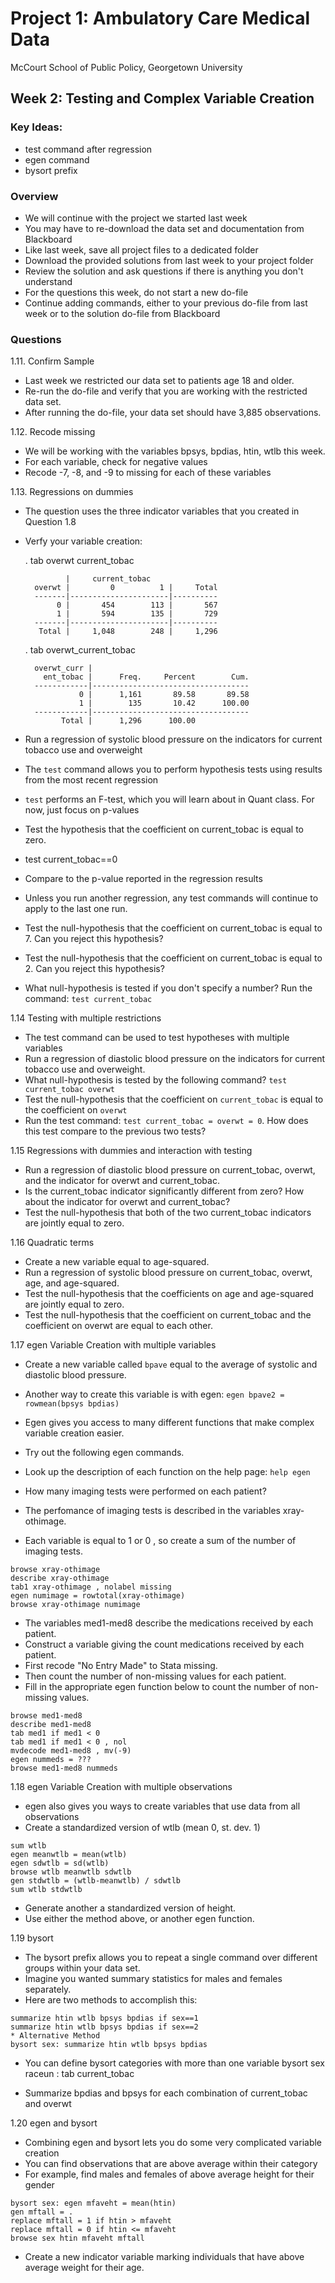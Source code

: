 # Project 1: Ambulatory Care Medical Data
McCourt School of Public Policy, Georgetown University

## Week 2: Testing and Complex Variable Creation 
### Key Ideas:

 - test command after regression
 - egen command 
 - bysort prefix 

### Overview

- We will continue with the project we started last week 
- You may have to re-download the data set and documentation from Blackboard
- Like last week, save all project files to a dedicated folder 
- Download the provided solutions from last week to your project folder
- Review the solution and ask questions if there is anything you don't understand
- For the questions this week, do not start a new do-file
- Continue adding commands, either to your previous do-file from last week or to the solution do-file from Blackboard 

### Questions

1.11. Confirm Sample
- Last week we restricted our data set to patients age 18 and older. 
- Re-run the do-file and verify that you are working with the restricted data set.
- After running the do-file, your data set should have 3,885 observations.

1.12. Recode missing
- We will be working with the variables bpsys, bpdias, htin, wtlb this week.
- For each variable, check for negative values 
- Recode -7, -8, and -9 to missing for each of these variables

1.13. Regressions on dummies
- The question uses the three indicator variables that you created in Question 1.8
- Verfy your variable creation:

	. tab overwt current_tobac
	
	           |     current_tobac
	    overwt |         0          1 |     Total
		-------|----------------------|----------
	         0 |       454        113 |       567 
	         1 |       594        135 |       729 
		-------|----------------------|----------
	     Total |     1,048        248 |     1,296 
	
	. tab overwt_current_tobac
	
		overwt_curr |
		  ent_tobac |      Freq.     Percent        Cum.
		------------|-----------------------------------
		          0 |      1,161       89.58       89.58
		          1 |        135       10.42      100.00
		------------|-----------------------------------
		      Total |      1,296      100.00

- Run a regression of systolic blood pressure on the indicators for current tobacco use and overweight
- The `test` command allows you to perform hypothesis tests using results from the most recent regression
- `test` performs an F-test, which you will learn about in Quant class. For now, just focus on p-values
- Test the hypothesis that the coefficient on current_tobac is equal to zero.
- test current_tobac==0 
- Compare to the p-value reported in the regression results

- Unless you run another regression, any test commands will continue to apply to the last one run.
- Test the null-hypothesis that the coefficient on current_tobac is equal to 7. Can you reject this hypothesis?
- Test the null-hypothesis that the coefficient on current_tobac is equal to 2. Can you reject this hypothesis?
- What null-hypothesis is tested if you don't specify a number? Run the command: `test current_tobac`

1.14 Testing with multiple restrictions 
- The test command can be used to test hypotheses with multiple variables 
- Run a regression of diastolic blood pressure on the indicators for current tobacco use and overweight.
- What null-hypothesis is tested by the following command? `test current_tobac overwt` 
- Test the null-hypothesis that the coefficient on `current_tobac` is equal to the coefficient on `overwt`
- Run the test command: `test current_tobac = overwt = 0`. How does this test compare to the previous two tests? 

1.15 Regressions with dummies and interaction with testing
- Run a regression of diastolic blood pressure on current_tobac, overwt, and the indicator for overwt and current_tobac.
- Is the current_tobac indicator significantly different from zero? How about the indicator for overwt and current_tobac?
- Test the null-hypothesis that both of the two current_tobac indicators are jointly equal to zero.  

1.16 Quadratic terms
- Create a new variable equal to age-squared.
- Run a regression of systolic blood pressure on current_tobac, overwt, age, and age-squared.
- Test the null-hypothesis that the coefficients on age and age-squared are jointly equal to zero. 
- Test the null-hypothesis that the coefficient on current_tobac and the coefficient on overwt are equal to each other.

1.17 egen Variable Creation with multiple variables
- Create a new variable called `bpave` equal to the average of systolic and diastolic blood pressure.
- Another way to create this variable is with egen: `egen bpave2 = rowmean(bpsys bpdias)` 
- Egen gives you access to many different functions that make complex variable creation easier.
- Try out the following egen commands. 
- Look up the description of each function on the help page: `help egen`

- How many imaging tests were performed on each patient?
- The perfomance of imaging tests is described in the variables xray-othimage.
- Each variable is equal to 1 or 0 , so create a sum of the number of imaging tests.
```
browse xray-othimage
describe xray-othimage
tab1 xray-othimage , nolabel missing
egen numimage = rowtotal(xray-othimage)
browse xray-othimage numimage
```

- The variables med1-med8 describe the medications received by each patient.
- Construct a variable giving the count medications received by each patient. 
- First recode "No Entry Made" to Stata missing. 
- Then count the number of non-missing values for each patient.
- Fill in the appropriate egen function below to count the number of non-missing values.
``` 
browse med1-med8
describe med1-med8
tab med1 if med1 < 0
tab med1 if med1 < 0 , nol
mvdecode med1-med8 , mv(-9) 
egen nummeds = ??? 
browse med1-med8 nummeds
```

1.18 egen Variable Creation with multiple observations
- egen also gives you ways to create variables that use data from all observations 
- Create a standardized version of wtlb (mean 0, st. dev. 1)
```
sum wtlb
egen meanwtlb = mean(wtlb)
egen sdwtlb = sd(wtlb)
browse wtlb meanwtlb sdwtlb
gen stdwtlb = (wtlb-meanwtlb) / sdwtlb
sum wtlb stdwtlb
```
- Generate another a standardized version of height.
- Use either the method above, or another egen function.


1.19 bysort
- The bysort prefix allows you to repeat a single command over different groups within your data set.
- Imagine you wanted summary statistics for males and females separately.
- Here are two methods to accomplish this:
```
summarize htin wtlb bpsys bpdias if sex==1
summarize htin wtlb bpsys bpdias if sex==2
* Alternative Method
bysort sex: summarize htin wtlb bpsys bpdias
```

- You can define bysort categories with more than one variable 
bysort sex raceun : tab current_tobac

- Summarize bpdias and bpsys for each combination of current_tobac and overwt 


1.20 egen and bysort
- Combining egen and bysort lets you do some very complicated variable creation
- You can find observations that are above average within their category
- For example, find males and females of above average height for their gender
```
bysort sex: egen mfaveht = mean(htin)
gen mftall = .
replace mftall = 1 if htin > mfaveht
replace mftall = 0 if htin <= mfaveht
browse sex htin mfaveht mftall
```

- Create a new indicator variable marking individuals that have above average weight for their age.


